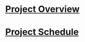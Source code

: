 # [Project Overview](https://github.com/cu-ecen-aeld/final-project-parthkharade/wiki/Project-Overview)
# [Project Schedule](https://github.com/users/parthkharade/projects/1)
